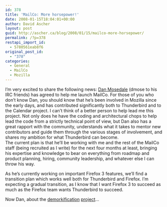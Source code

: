 ```yaml
---
id: 378
title: 'MailCo: More horsepower!'
date: 2008-01-15T18:04:01+00:00
author: David Ascher
layout: post
guid: http://ascher.ca/blog/2008/01/15/mailco-more-horsepower/
permalink: /?p=378
restapi_import_id:
  - 5780561eab8f6
original_post_id:
  - "378"
categories:
  - General
  - MailCo
  - Mozilla
---
```

I&#8217;m very excited to share the following news: [Dan Mosedale](http://weblogs.mozillazine.org/dmose/) (dmose to his IRC friends) has agreed to help me launch MailCo. For those of you who don&#8217;t know Dan, you should know that he&#8217;s been involved in Mozilla since the early days, and has contributed significantly both to Thunderbird and to the Calendar project. I can&#8217;t think of a better person to help lead me this project. Not only does he have the coding and architectural chops to help lead the code from a strictly technical point of view, but Dan also has a great rapport with the community, understands what it takes to mentor new contributors and guide them through the various stages of involvement, and shares my ambition for what Thunderbird can become.  
The current plan is that he&#8217;ll be working with me and the rest of the MailCo staff (being recruited as I write) for the next four months at least, bringing his expertise and knowledge to bear on everything from roadmap and product planning, hiring, community leadership, and whatever else I can throw his way.

As he&#8217;s currently working on important Firefox 3 features, we&#8217;ll find a transition plan which works well both for Thunderbird and Firefox. I&#8217;m expecting a gradual transition, as I know that I want Firefox 3 to succeed as much as the Firefox team wants Thunderbird to succeed.

Now Dan, about the [demorkification](https://bugzilla.mozilla.org/show_bug.cgi?id=11050) [project](https://bugzilla.mozilla.org/show_bug.cgi?id=382876)&#8230;